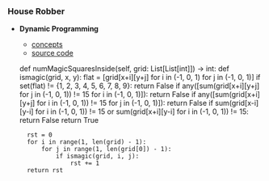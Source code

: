 ### House Robber

- **Dynamic Programming**
    - [concepts](image/dp.png)
    - [source code](source/dp.py)
    
    
    
     def numMagicSquaresInside(self, grid: List[List[int]]) -> int:
        def ismagic(grid, x, y):
            flat = [grid[x+i][y+j] for i in (-1, 0, 1) for j in (-1, 0, 1)]
            if set(flat) != {1, 2, 3, 4, 5, 6, 7, 8, 9}:
                return False
            if any([sum(grid[x+i][y+j] for j in (-1, 0, 1)) != 15 for i in (-1, 0, 1)]):
                return False
            if any([sum(grid[x+i][y+j] for i in (-1, 0, 1)) != 15 for j in (-1, 0, 1)]):
                return False
            if sum(grid[x-i][y-i] for i in (-1, 0, 1)) != 15 or sum(grid[x+i][y-i] for i in (-1, 0, 1)) != 15:
                return False
            return True
        
        rst = 0
        for i in range(1, len(grid) - 1):
            for j in range(1, len(grid[0]) - 1):
                if ismagic(grid, i, j):
                    rst += 1
        return rst
        